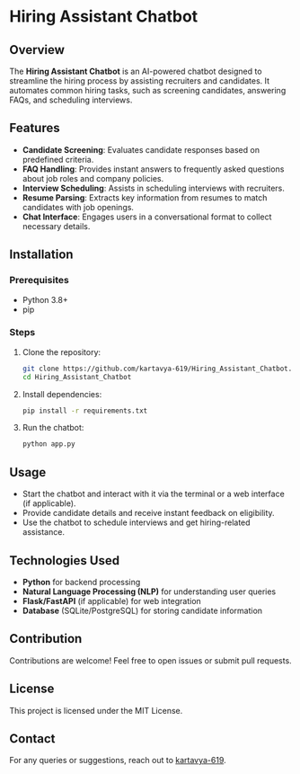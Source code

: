 # Hiring Assistant Chatbot

## Overview
The **Hiring Assistant Chatbot** is an AI-powered chatbot designed to streamline the hiring process by assisting recruiters and candidates. It automates common hiring tasks, such as screening candidates, answering FAQs, and scheduling interviews.

## Features
- **Candidate Screening**: Evaluates candidate responses based on predefined criteria.
- **FAQ Handling**: Provides instant answers to frequently asked questions about job roles and company policies.
- **Interview Scheduling**: Assists in scheduling interviews with recruiters.
- **Resume Parsing**: Extracts key information from resumes to match candidates with job openings.
- **Chat Interface**: Engages users in a conversational format to collect necessary details.

## Installation
### Prerequisites
- Python 3.8+
- pip

### Steps
1. Clone the repository:
   ```bash
   git clone https://github.com/kartavya-619/Hiring_Assistant_Chatbot.git
   cd Hiring_Assistant_Chatbot
   ```
2. Install dependencies:
   ```bash
   pip install -r requirements.txt
   ```
3. Run the chatbot:
   ```bash
   python app.py
   ```

## Usage
- Start the chatbot and interact with it via the terminal or a web interface (if applicable).
- Provide candidate details and receive instant feedback on eligibility.
- Use the chatbot to schedule interviews and get hiring-related assistance.

## Technologies Used
- **Python** for backend processing
- **Natural Language Processing (NLP)** for understanding user queries
- **Flask/FastAPI** (if applicable) for web integration
- **Database** (SQLite/PostgreSQL) for storing candidate information

## Contribution
Contributions are welcome! Feel free to open issues or submit pull requests.

## License
This project is licensed under the MIT License.

## Contact
For any queries or suggestions, reach out to [kartavya-619](https://github.com/kartavya-619).
